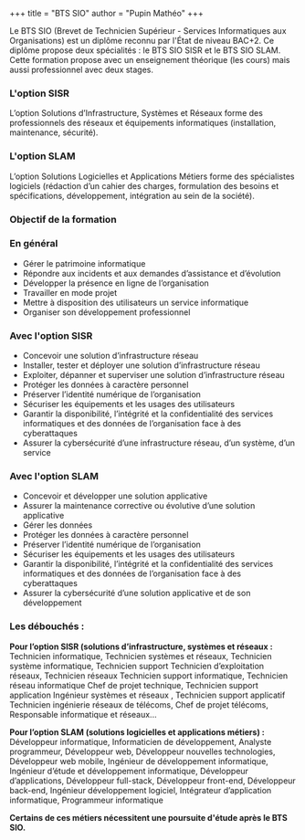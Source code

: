+++
title = "BTS SIO"
author = "Pupin Mathéo"
+++

Le BTS SIO (Brevet de Technicien Supérieur - Services Informatiques aux Organisations) est un diplôme reconnu par l'État de niveau BAC+2. Ce diplôme propose deux spécialités : le BTS SIO SISR et le BTS SIO SLAM. Cette formation propose avec un enseignement théorique (les cours) mais aussi professionnel avec deux stages.

### L'option SISR

L’option Solutions d’Infrastructure, Systèmes et Réseaux forme des professionnels des réseaux et équipements informatiques (installation, maintenance, sécurité).

### L'option SLAM

L’option Solutions Logicielles et Applications Métiers forme des spécialistes logiciels (rédaction d’un cahier des charges, formulation des besoins et spécifications, développement, intégration au sein de la société).

### Objectif de la formation

### En général

- Gérer le patrimoine informatique
- Répondre aux incidents et aux demandes d’assistance et d’évolution
- Développer la présence en ligne de l’organisation
- Travailler en mode projet 
- Mettre à disposition des utilisateurs un service informatique
- Organiser son développement professionnel

### Avec l'option SISR

- Concevoir une solution d’infrastructure réseau
- Installer, tester et déployer une solution d’infrastructure réseau    
- Exploiter, dépanner et superviser une solution d’infrastructure réseau 
- Protéger les données à caractère personnel 
- Préserver l’identité numérique de l’organisation 
- Sécuriser les équipements et les usages des utilisateurs 
- Garantir la disponibilité, l’intégrité et la confidentialité des services informatiques et des données de l’organisation face à des cyberattaques 
- Assurer la cybersécurité d’une infrastructure réseau, d’un système, d’un service 

### Avec l'option SLAM

- Concevoir et développer une solution applicative
- Assurer la maintenance corrective ou évolutive d’une solution applicative
- Gérer les données
- Protéger les données à caractère personnel
- Préserver l’identité numérique de l’organisation
- Sécuriser les équipements et les usages des utilisateurs
- Garantir la disponibilité, l’intégrité et la confidentialité des services informatiques et des données de l’organisation face à des cyberattaques
- Assurer la cybersécurité d’une solution applicative et de son développement

### Les débouchés : 

 **Pour l’option SISR (solutions d’infrastructure, systèmes et réseaux :**
 Technicien informatique, Technicien systèmes et réseaux,
Technicien système informatique, Technicien support
Technicien d’exploitation réseaux, Technicien réseaux
Technicien support informatique, Technicien réseau informatique
Chef de projet technique, Technicien support application
Ingénieur systèmes et réseaux , Technicien support applicatif
Technicien ingénierie réseaux de télécoms, Chef de projet télécoms, Responsable informatique et réseaux...
 
 **Pour l’option SLAM (solutions logicielles et applications métiers) :**
 Développeur informatique,
Informaticien de développement,
Analyste programmeur,
Développeur web,
Développeur nouvelles technologies,
Développeur web mobile,
Ingénieur de développement informatique,
Ingénieur d’étude et développement informatique,
Développeur d’applications,
Développeur full-stack,
Développeur front-end,
Développeur back-end,
Ingénieur développement logiciel,
Intégrateur d’application informatique,
Programmeur informatique


 **Certains de ces métiers nécessitent une poursuite d'étude après le BTS SIO.**